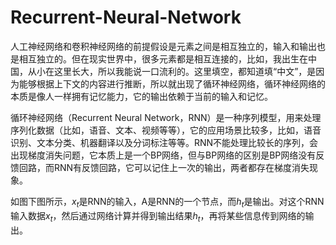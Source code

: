 # Recurrent-Neural-Network

人工神经网络和卷积神经网络的前提假设是元素之间是相互独立的，输入和输出也是相互独立的。但在现实世界中，很多元素都是相互连接的，比如，我出生在中国，从小在这里长大，所以我能说一口流利的。这里填空，都知道填“中文”，是因为能够根据上下文的内容进行推断，所以就出现了循环神经网络，循环神经网络的本质是像人一样拥有记忆能力，它的输出依赖于当前的输入和记忆。

循环神经网络（Recurrent Neural Network，RNN）是一种序列模型，用来处理序列化数据（比如，语音、文本、视频等等），它的应用场景比较多，比如，语音识别、文本分类、机器翻译以及分词标注等等。RNN不能处理比较长的序列，会出现梯度消失问题，它本质上是一个BP网络，但与BP网络的区别是BP网络没有反馈回路，而RNN有反馈回路，它可以记住上一次的输出，两者都存在梯度消失现象。

如图下图所示，$x_{t}$是RNN的输入，A是RNN的一个节点，而$h_{t}$是输出。对这个RNN输入数据$x_{t}$，然后通过网络计算并得到输出结果$h_{t}$，再将某些信息传到网络的输出。


